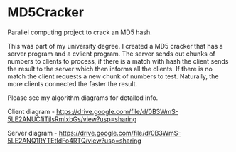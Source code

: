 # MD5Cracker
Parallel computing project to crack an MD5 hash.

This was part of my university degree. I created a MD5 cracker that has a server program and a cvlient program. The server sends out chunks of numbers to clients to process, if there is a match with hash the client sends the result to the server which then informs all the clients. If there is no match the client requests a new chunk of numbers to test. Naturally, the more clients connected the faster the result. 

Please see my algorithm diagrams for detailed info.

Client diagram - https://drive.google.com/file/d/0B3WmS-5LE2ANUC1iTjlsRmlxbGs/view?usp=sharing

Server diagram - https://drive.google.com/file/d/0B3WmS-5LE2ANQ1RYTEtIdFo4RTQ/view?usp=sharing

